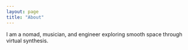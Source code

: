 ```yaml
---
layout: page
title: "About"
---
```


I am a nomad, musician, and engineer exploring smooth space through virtual synthesis.
